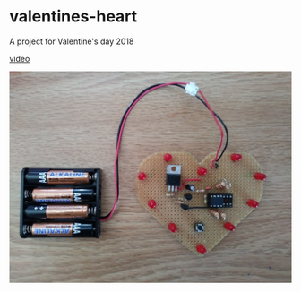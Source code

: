 # valentines-heart

A project for Valentine's day 2018
 
[video](https://photos.app.goo.gl/dCc1qWgqSjMADCRw8)

![board](https://github.com/michaeljrosa/valentines-heart/blob/main/img.jpg)
